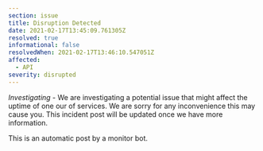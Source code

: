 ```yaml
---
section: issue
title: Disruption Detected
date: 2021-02-17T13:45:09.761305Z
resolved: true
informational: false
resolvedWhen: 2021-02-17T13:46:10.547051Z
affected:
  - API
severity: disrupted
---
```

*Investigating* - We are investigating a potential issue that might affect the uptime of one our of services. We are sorry for any inconvenience this may cause you. This incident post will be updated once we have more information.

This is an automatic post by a monitor bot.
        